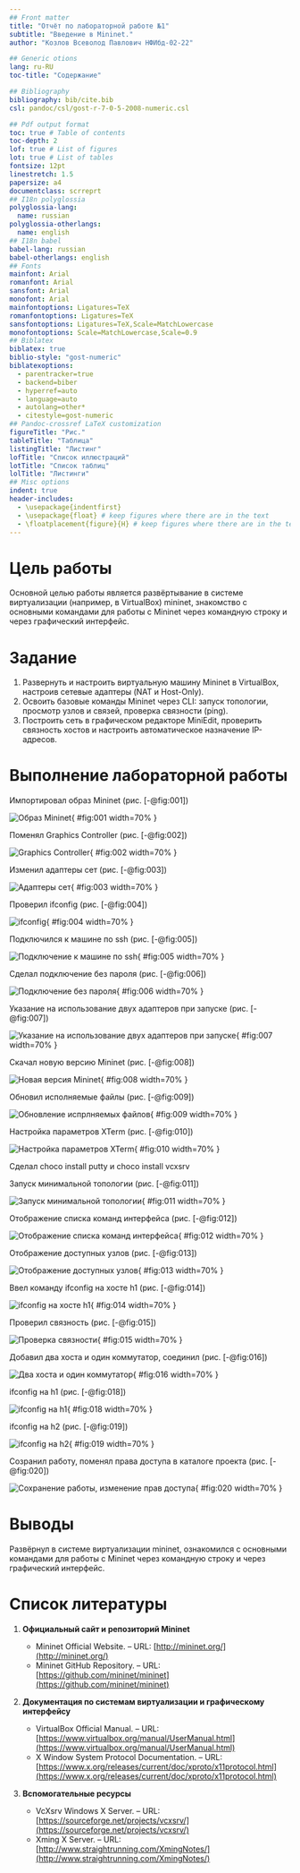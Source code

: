 ```yaml
---
## Front matter
title: "Отчёт по лабораторной работе №1"
subtitle: "Введение в Mininet."
author: "Козлов Всеволод Павлович НФИбд-02-22"

## Generic otions
lang: ru-RU
toc-title: "Содержание"

## Bibliography
bibliography: bib/cite.bib
csl: pandoc/csl/gost-r-7-0-5-2008-numeric.csl

## Pdf output format
toc: true # Table of contents
toc-depth: 2
lof: true # List of figures
lot: true # List of tables
fontsize: 12pt
linestretch: 1.5
papersize: a4
documentclass: scrreprt
## I18n polyglossia
polyglossia-lang:
  name: russian
polyglossia-otherlangs:
  name: english
## I18n babel
babel-lang: russian
babel-otherlangs: english
## Fonts
mainfont: Arial
romanfont: Arial
sansfont: Arial
monofont: Arial
mainfontoptions: Ligatures=TeX
romanfontoptions: Ligatures=TeX
sansfontoptions: Ligatures=TeX,Scale=MatchLowercase
monofontoptions: Scale=MatchLowercase,Scale=0.9
## Biblatex
biblatex: true
biblio-style: "gost-numeric"
biblatexoptions:
  - parentracker=true
  - backend=biber
  - hyperref=auto
  - language=auto
  - autolang=other*
  - citestyle=gost-numeric
## Pandoc-crossref LaTeX customization
figureTitle: "Рис."
tableTitle: "Таблица"
listingTitle: "Листинг"
lofTitle: "Список иллюстраций"
lotTitle: "Список таблиц"
lolTitle: "Листинги"
## Misc options
indent: true
header-includes:
  - \usepackage{indentfirst}
  - \usepackage{float} # keep figures where there are in the text
  - \floatplacement{figure}{H} # keep figures where there are in the text
---
```


# Цель работы

Основной целью работы является развёртывание в системе виртуализации
(например, в VirtualBox) mininet, знакомство с основными командами для работы с Mininet через командную строку и через графический интерфейс.

# Задание

1. Развернуть и настроить виртуальную машину Mininet в VirtualBox, настроив сетевые адаптеры (NAT и Host-Only).
2. Освоить базовые команды Mininet через CLI: запуск топологии, просмотр узлов и связей, проверка связности (ping).
3. Построить сеть в графическом редакторе MiniEdit, проверить связность хостов и настроить автоматическое назначение IP-адресов.

# Выполнение лабораторной работы

Импортировал образ Mininet (рис. [-@fig:001])

![Образ Mininet](image/1.png){ #fig:001 width=70% }

Поменял Graphics Controller (рис. [-@fig:002])

![Graphics Controller](image/2.png){ #fig:002 width=70% }

Изменил адаптеры сет (рис. [-@fig:003])

![Адаптеры сет](image/3.png){ #fig:003 width=70% }

Проверил ifconfig (рис. [-@fig:004])

![ifconfig](image/4.png){ #fig:004 width=70% }

Подключился к машине по ssh (рис. [-@fig:005])

![Подключение к машине по ssh](image/5.png){ #fig:005 width=70% }

Сделал подключение без пароля (рис. [-@fig:006])

![Подключение без пароля](image/6.png){ #fig:006 width=70% }

Указание на использование двух адаптеров при запуске (рис. [-@fig:007])

![Указание на использование двух адаптеров при запуске](image/7.png){ #fig:007 width=70% }

Скачал новую версию Mininet (рис. [-@fig:008])

![Новая версия Mininet](image/8.png){ #fig:008 width=70% }

Обновил исполняемые файлы (рис. [-@fig:009])

![Обновление испрлняемых файлов](image/9.png){ #fig:009 width=70% }

Настройка параметров XTerm (рис. [-@fig:010])

![Настройка параметров XTerm](image/10.png){ #fig:010 width=70% }

Сделал choco install putty и choco install vcxsrv

Запуск минимальной топологии (рис. [-@fig:011])

![Запуск минимальной топологии](image/11.png){ #fig:011 width=70% }

Отображение списка команд интерфейса (рис. [-@fig:012])

![Отображение списка команд интерфейса](image/12.png){ #fig:012 width=70% }

Отображение доступных узлов (рис. [-@fig:013])

![Отображение доступных узлов](image/13.png){ #fig:013 width=70% }

Ввел команду ifconfig на хосте h1 (рис. [-@fig:014])

![ifconfig на хосте h1 ](image/14.png){ #fig:014 width=70% }

Проверил связность (рис. [-@fig:015])

![Проверка связности](image/15.png){ #fig:015 width=70% }

Добавил два хоста и один коммутатор, соединил (рис. [-@fig:016])

![Два хоста и один коммутатор](image/16.png){ #fig:016 width=70% }

ifconfig на h1 (рис. [-@fig:018])

![ifconfig на h1](image/18.png){ #fig:018 width=70% }

ifconfig на h2 (рис. [-@fig:019])

![ifconfig на h2](image/19.png){ #fig:019 width=70% }

Созранил работу, поменял права доступа в каталоге проекта (рис. [-@fig:020])

![Сохранение работы, изменение прав доступа](image/20.png){ #fig:020 width=70% }

# Выводы

Развёрнул в системе виртуализации mininet, ознакомился с основными командами для работы с Mininet через командную строку и через графический интерфейс.

# Список литературы

1.  **Официальный сайт и репозиторий Mininet**  
    - Mininet Official Website. – URL: [http://mininet.org/](http://mininet.org/)  
    - Mininet GitHub Repository. – URL: [https://github.com/mininet/mininet](https://github.com/mininet/mininet)  

2.  **Документация по системам виртуализации и графическому интерфейсу**  
    - VirtualBox Official Manual. – URL: [https://www.virtualbox.org/manual/UserManual.html](https://www.virtualbox.org/manual/UserManual.html)  
    - X Window System Protocol Documentation. – URL: [https://www.x.org/releases/current/doc/xproto/x11protocol.html](https://www.x.org/releases/current/doc/xproto/x11protocol.html)  

3.  **Вспомогательные ресурсы**  
    - VcXsrv Windows X Server. – URL: [https://sourceforge.net/projects/vcxsrv/](https://sourceforge.net/projects/vcxsrv/)  
    - Xming X Server. – URL: [http://www.straightrunning.com/XmingNotes/](http://www.straightrunning.com/XmingNotes/)  